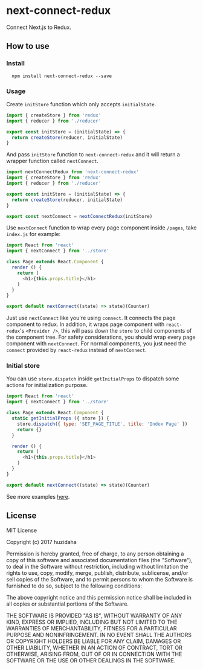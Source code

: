 # next-connect-redux
Connect Next.js to Redux.

## How to use

### Install
```
  npm install next-connect-redux --save
```

### Usage

Create `initStore` function which only accepts `initialState`.

```javascript
import { createStore } from 'redux'
import { reducer } from './reducer'

export const initStore = (initialState) => {
  return createStore(reducer, initialState)
}
```

And pass `initStore` function to `next-connect-redux` and it will return a wrapper function called `nextConnect`.

```javascript
import nextConnectRedux from 'next-connect-redux'
import { createStore } from 'redux'
import { reducer } from './reducer'

export const initStore = (initialState) => {
  return createStore(reducer, initialState)
}

export const nextConnect = nextConnectRedux(initStore)
```

Use `nextConnect` function to wrap every page component inside `/pages`, take `index.js` for example:

```javascript
import React from 'react'
import { nextConnect } from '../store'

class Page extends React.Component {
  render () {
    return (
      <h1>{this.props.title}</h1>
    )
  }
}

export default nextConnect((state) => state)(Counter)
```

Just use `nextConnect` like you're using `connect`. It connects the page component to redux. In addition, it wraps page component with `react-redux`'s `<Provider />`, this will pass down the `store` to child components of the component tree. For safety considerations, you should wrap every page component with `nextConnect`. For normal components, you just need the `connect` provided by `react-redux` instead of `nextConnect`.

### Initial store
You can use `store.dispatch` inside `getInitialProps` to dispatch some actions for initialization purpose.

```javascript
import React from 'react'
import { nextConnect } from '../store'

class Page extends React.Component {
  static getInitialProps ({ store }) {
    store.dispatch({ type: 'SET_PAGE_TITLE', title: 'Index Page' })
    return {}
  }

  render () {
    return (
      <h1>{this.props.title}</h1>
    )
  }
}

export default nextConnect((state) => state)(Counter)
```

See more examples [here](https://github.com/zeit/next.js/tree/master/examples/with-redux).

## License
MIT License

Copyright (c) 2017 huzidaha

Permission is hereby granted, free of charge, to any person obtaining a copy
of this software and associated documentation files (the "Software"), to deal
in the Software without restriction, including without limitation the rights
to use, copy, modify, merge, publish, distribute, sublicense, and/or sell
copies of the Software, and to permit persons to whom the Software is
furnished to do so, subject to the following conditions:

The above copyright notice and this permission notice shall be included in all
copies or substantial portions of the Software.

THE SOFTWARE IS PROVIDED "AS IS", WITHOUT WARRANTY OF ANY KIND, EXPRESS OR
IMPLIED, INCLUDING BUT NOT LIMITED TO THE WARRANTIES OF MERCHANTABILITY,
FITNESS FOR A PARTICULAR PURPOSE AND NONINFRINGEMENT. IN NO EVENT SHALL THE
AUTHORS OR COPYRIGHT HOLDERS BE LIABLE FOR ANY CLAIM, DAMAGES OR OTHER
LIABILITY, WHETHER IN AN ACTION OF CONTRACT, TORT OR OTHERWISE, ARISING FROM,
OUT OF OR IN CONNECTION WITH THE SOFTWARE OR THE USE OR OTHER DEALINGS IN THE
SOFTWARE.
